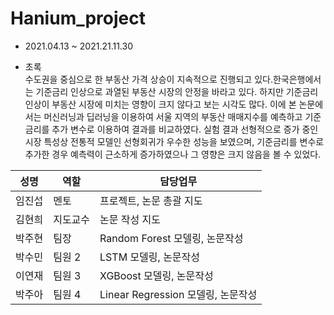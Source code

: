 # Hanium_project
- 2021.04.13 ~ 2021.21.11.30

- 초록<br>
수도권을 중심으로 한 부동산 가격 상승이 지속적으로 진행되고 있다.한국은행에서는 기준금리 인상으로 과열된 부동산 시장의 안정을 바라고 있다. 하지만 기준금리 인상이 부동산 시장에 미치는 영향이 크지 않다고 보는 시각도 많다. 이에 본 논문에서는 머신러닝과 딥러닝을 이용하여 서울 지역의 부동산 매매지수를 예측하고 기준금리를 추가 변수로 이용하여 결과를 비교하였다. 실험 결과 선형적으로 증가 중인 시장 특성상 전통적 모델인 선형회귀가 우수한 성능을 보였으며, 기준금리를 변수로 추가한 경우 예측력이 근소하게 증가하였으나 그 영향은 크지 않음을 볼 수 있었다.

|성명|역할|담당업무|
|------|---|---|
|임진섭|멘토|프로젝트, 논문 총괄 지도|
|김현희|지도교수|논문 작성 지도|
|박주현|팀장|Random Forest 모델링, 논문작성|
|박수민|팀원 2|LSTM 모델링, 논문작성|
|이연재|팀원 3|XGBoost 모델링, 논문작성|
|박주아|팀원 4|Linear Regression 모델링, 논문작성|
